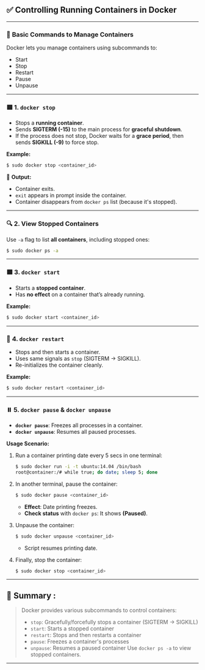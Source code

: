 
## ✅ **Controlling Running Containers in Docker**

---

### 🧰 **Basic Commands to Manage Containers**

Docker lets you manage containers using subcommands to:

* Start
* Stop
* Restart
* Pause
* Unpause

---

### 🟥 **1. `docker stop`**

* Stops a **running container**.
* Sends **SIGTERM (-15)** to the main process for **graceful shutdown**.
* If the process does not stop, Docker waits for a **grace period**, then sends **SIGKILL (-9)** to force stop.

**Example:**

```bash
$ sudo docker stop <container_id>
```

🧪 **Output:**

* Container exits.
* `exit` appears in prompt inside the container.
* Container disappears from `docker ps` list (because it's stopped).

---

### 🔍 **2. View Stopped Containers**

Use `-a` flag to list **all containers**, including stopped ones:

```bash
$ sudo docker ps -a
```

---

### 🟩 **3. `docker start`**

* Starts a **stopped container**.
* Has **no effect** on a container that’s already running.

**Example:**

```bash
$ sudo docker start <container_id>
```

---

### 🔁 **4. `docker restart`**

* Stops and then starts a container.
* Uses same signals as `stop` (SIGTERM → SIGKILL).
* Re-initializes the container cleanly.

**Example:**

```bash
$ sudo docker restart <container_id>
```

---

### ⏸️ **5. `docker pause` & `docker unpause`**

* **`docker pause`**: Freezes all processes in a container.
* **`docker unpause`**: Resumes all paused processes.

**Usage Scenario:**

1. Run a container printing date every 5 secs in one terminal:

   ```bash
   $ sudo docker run -i -t ubuntu:14.04 /bin/bash
   root@container:/# while true; do date; sleep 5; done
   ```

2. In another terminal, pause the container:

   ```bash
   $ sudo docker pause <container_id>
   ```

   * **Effect**: Date printing freezes.
   * **Check status** with `docker ps`: It shows **(Paused)**.

3. Unpause the container:

   ```bash
   $ sudo docker unpause <container_id>
   ```

   * Script resumes printing date.

4. Finally, stop the container:

   ```bash
   $ sudo docker stop <container_id>
   ```

---

## 📝 Summary :

> Docker provides various subcommands to control containers:
>
> * `stop`: Gracefully/forcefully stops a container (SIGTERM → SIGKILL)
> * `start`: Starts a stopped container
> * `restart`: Stops and then restarts a container
> * `pause`: Freezes a container's processes
> * `unpause`: Resumes a paused container
>   Use `docker ps -a` to view stopped containers.

---

